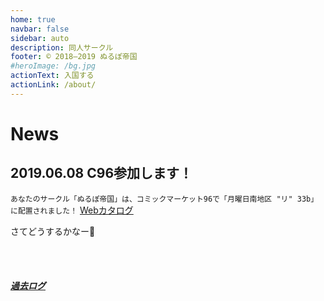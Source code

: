 ```yaml
---
home: true
navbar: false
sidebar: auto
description: 同人サークル
footer: © 2018–2019 ぬるぽ帝国
#heroImage: /bg.jpg
actionText: 入国する
actionLink: /about/
---
```


# News

## 2019.06.08 C96参加します！

<!-- Last updated on: 2019.06.08 -->

`あなたのサークル「ぬるぽ帝国」は、コミックマーケット96で「月曜日南地区 "リ" 33b」に配置されました！`
[Webカタログ](https://webcatalog.circle.ms/Circle/14515966)

さてどうするかなー🤔

<br><br>
##### [過去ログ](/archives/)
